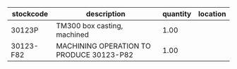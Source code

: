 |stockcode|description|quantity|location|
|---------|-----------|--------|--------|
|30123P|TM300 box casting, machined|1.00||
|30123-F82|MACHINING OPERATION TO PRODUCE 30123-P82|1.00||
